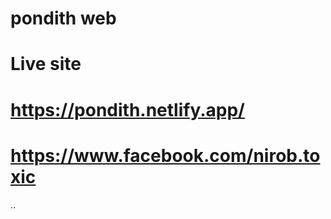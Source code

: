 # pondith web
# Live site
# https://pondith.netlify.app/
# https://www.facebook.com/nirob.toxic

..
